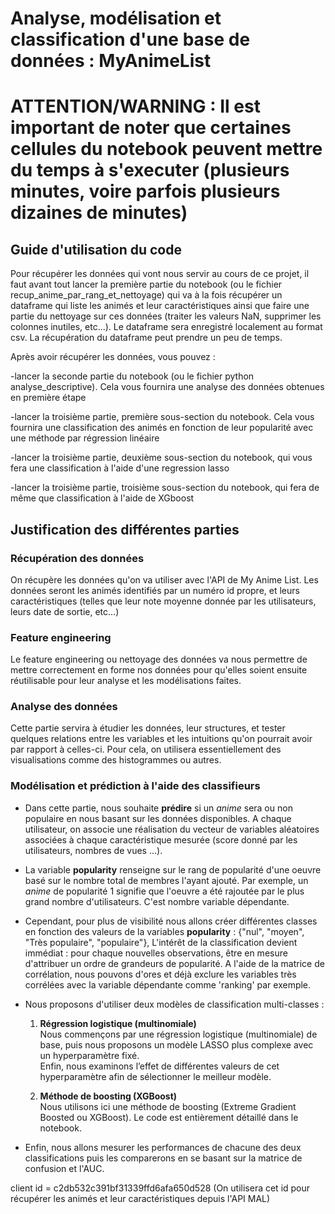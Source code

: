# Analyse, modélisation et classification d'une base de données : MyAnimeList

# ATTENTION/WARNING : Il est important de noter que certaines cellules du notebook peuvent mettre du temps à s'executer (plusieurs minutes, voire parfois plusieurs dizaines de minutes)

## Guide d'utilisation du code

Pour récupérer les données qui vont nous servir au cours de ce projet, il faut avant tout lancer la première partie du notebook (ou le fichier recup_anime_par_rang_et_nettoyage) qui va à la fois récupérer un dataframe qui liste les animés et leur caractéristiques ainsi que faire une partie du nettoyage sur ces données (traiter les valeurs NaN, supprimer les colonnes inutiles, etc...). Le dataframe sera enregistré localement au format csv. La récupération du dataframe peut prendre un peu de temps.

Après avoir récupérer les données, vous pouvez :

-lancer la seconde partie du notebook (ou le fichier python analyse_descriptive). Cela vous fournira une analyse des données obtenues en première étape

-lancer la troisième partie, première sous-section du notebook. Cela vous fournira une classification des animés en fonction de leur popularité avec une méthode par régression linéaire

-lancer la troisième partie, deuxième sous-section du notebook, qui vous fera une classification à l'aide d'une regression lasso

-lancer la troisième partie, troisième sous-section du notebook, qui fera de même que classification à l'aide de XGboost

## Justification des différentes parties

### Récupération des données
On récupère les données qu'on va utiliser avec l'API de My Anime List. Les données seront les animés identifiés par un numéro id propre, et leurs caractéristiques (telles que leur note moyenne donnée par les utilisateurs, leurs date de sortie, etc...)

### Feature engineering
Le feature engineering ou nettoyage des données va nous permettre de mettre correctement en forme nos données pour qu'elles soient ensuite réutilisable pour leur analyse et les modélisations faites.

### Analyse des données
Cette partie servira à étudier les données, leur structures, et tester quelques relations entre les variables et les intuitions qu'on pourrait avoir par rapport à celles-ci. Pour cela, on utilisera essentiellement des visualisations comme des histogrammes ou autres.

### Modélisation et prédiction à l'aide des classifieurs
- Dans cette partie, nous souhaite **prédire** si un *anime* sera ou non populaire en nous basant sur les données disponibles. A chaque utilisateur, on associe une réalisation du vecteur de variables aléatoires associées à chaque caractéristique mesurée (score donné par les utilisateurs, nombres de vues ...).

- La variable **popularity** renseigne sur le rang de popularité d'une oeuvre basé sur le nombre total de membres l'ayant ajouté. Par exemple, un *anime* de popularité 1 signifie que l'oeuvre a été rajoutée par le plus grand nombre d'utilisateurs. C'est nombre variable dépendante.

- Cependant, pour plus de visibilité nous allons créer différentes classes en fonction des valeurs de la variables **popularity** : {"nul", "moyen", "Très populaire", "populaire"},  L'intérêt de la classification devient immédiat : pour chaque nouvelles observations, être en mesure d'attribuer un ordre de grandeurs de popularité. A l'aide de la matrice de corrélation, nous pouvons d'ores et déjà exclure les variables très corrélées avec la variable dépendante comme 'ranking' par exemple.

- Nous proposons d'utiliser deux modèles de classification multi-classes :
     1. **Régression logistique (multinomiale)**  
   Nous commençons par une régression logistique (multinomiale) de base, puis nous proposons un modèle LASSO plus complexe avec un hyperparamètre fixé.  
   Enfin, nous examinons l’effet de différentes valeurs de cet hyperparamètre afin de sélectionner le meilleur modèle.

     2. **Méthode de boosting (XGBoost)**  
   Nous utilisons ici une méthode de boosting (Extreme Gradient Boosted ou XGBoost). Le code est entièrement détaillé dans le notebook.

- Enfin, nous allons mesurer les performances de chacune des deux classifications puis les comparerons en se basant sur la matrice de confusion et l'AUC.



client id = c2db532c391bf31339ffd6afa650d528 (On utilisera cet id pour récupérer les animés et leur caractéristiques depuis l'API MAL)
